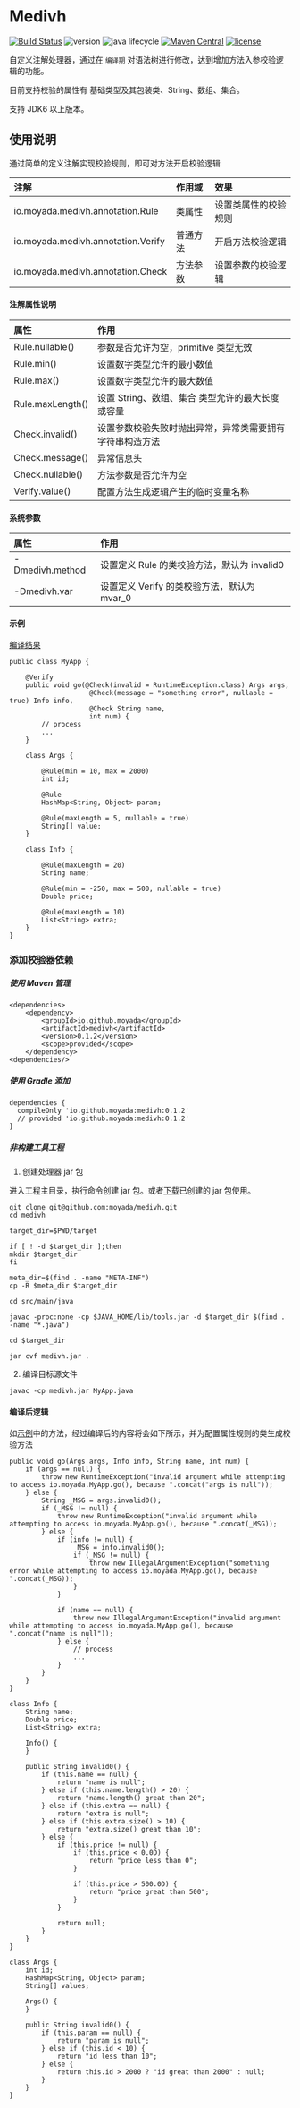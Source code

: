 # Medivh

[![Build Status](https://travis-ci.org/moyada/medivh.svg?branch=master)](https://travis-ci.org/moyada/medivh)
![version](https://img.shields.io/badge/java-%3E%3D6-red.svg)
![java lifecycle](https://img.shields.io/badge/java%20lifecycle-compile-lightgrey.svg)
[![Maven Central](https://img.shields.io/badge/maven%20central-0.1.2-brightgreen.svg)](https://search.maven.org/search?q=g:%22io.github.moyada%22%20AND%20a:%22medivh%22)
[![license](https://img.shields.io/hexpm/l/plug.svg)](https://github.com/moyada/medivh/blob/master/LICENSE)
 
自定义注解处理器，通过在 `编译期` 对语法树进行修改，达到增加方法入参校验逻辑的功能。

目前支持校验的属性有 基础类型及其包装类、String、数组、集合。

支持 JDK6 以上版本。

## 使用说明

通过简单的定义注解实现校验规则，即可对方法开启校验逻辑

| 注解 | 作用域 | 效果 |
| :---- | :----- | :---- |
| io.moyada.medivh.annotation.Rule | 类属性 | 设置类属性的校验规则 |
| io.moyada.medivh.annotation.Verify | 普通方法 | 开启方法校验逻辑 |
| io.moyada.medivh.annotation.Check | 方法参数 | 设置参数的校验逻辑 |

#### 注解属性说明

| 属性 | 作用 |
| :--- | :--- |
| Rule.nullable() | 参数是否允许为空，primitive 类型无效 |
| Rule.min() | 设置数字类型允许的最小数值 |
| Rule.max() | 设置数字类型允许的最大数值 |
| Rule.maxLength() | 设置 String、数组、集合 类型允许的最大长度或容量 |
| Check.invalid() | 设置参数校验失败时抛出异常，异常类需要拥有字符串构造方法 |
| Check.message() | 异常信息头 |
| Check.nullable() | 方法参数是否允许为空 |
| Verify.value() | 配置方法生成逻辑产生的临时变量名称 |


#### 系统参数

| 属性 | 作用 |
| :--- | :--- |
| -Dmedivh.method | 设置定义 Rule 的类校验方法，默认为 invalid0 |
| -Dmedivh.var | 设置定义 Verify 的类校验方法，默认为 mvar_0 |


#### 示例

[编译结果](#编译后逻辑)

```
public class MyApp {

    @Verify
    public void go(@Check(invalid = RuntimeException.class) Args args,
                    @Check(message = "something error", nullable = true) Info info,
                    @Check String name,
                    int num) {
        // process
        ...
    }

    class Args {

        @Rule(min = 10, max = 2000)
        int id;

        @Rule
        HashMap<String, Object> param;

        @Rule(maxLength = 5, nullable = true)
        String[] value;
    }

    class Info {

        @Rule(maxLength = 20)
        String name;

        @Rule(min = -250, max = 500, nullable = true)
        Double price;
        
        @Rule(maxLength = 10)
        List<String> extra;
    }
}
```

### 添加校验器依赖

##### 使用 Maven 管理

```
<dependencies>
    <dependency>
        <groupId>io.github.moyada</groupId>
        <artifactId>medivh</artifactId>
        <version>0.1.2</version>
        <scope>provided</scope>
    </dependency>
<dependencies/>
```

##### 使用 Gradle 添加

```
dependencies {
  compileOnly 'io.github.moyada:medivh:0.1.2'
  // provided 'io.github.moyada:medivh:0.1.2'
}
```

##### 非构建工具工程

1. 创建处理器 jar 包

进入工程主目录，执行命令创建 jar 包。或者[下载](https://github.com/moyada/medivh/releases)已创建的 jar 包使用。

```
git clone git@github.com:moyada/medivh.git
cd medivh

target_dir=$PWD/target

if [ ! -d $target_dir ];then
mkdir $target_dir
fi

meta_dir=$(find . -name "META-INF") 
cp -R $meta_dir $target_dir

cd src/main/java

javac -proc:none -cp $JAVA_HOME/lib/tools.jar -d $target_dir $(find . -name "*.java")

cd $target_dir

jar cvf medivh.jar .
```

2. 编译目标源文件

```
javac -cp medivh.jar MyApp.java
```

#### 编译后逻辑

如[示例](#示例)中的方法，经过编译后的内容将会如下所示，并为配置属性规则的类生成校验方法

```
public void go(Args args, Info info, String name, int num) {
    if (args == null) {
        throw new RuntimeException("invalid argument while attempting to access io.moyada.MyApp.go(), because ".concat("args is null"));
    } else {
        String _MSG = args.invalid0();
        if (_MSG != null) {
            throw new RuntimeException("invalid argument while attempting to access io.moyada.MyApp.go(), because ".concat(_MSG));
        } else {
            if (info != null) {
                _MSG = info.invalid0();
                if (_MSG != null) {
                    throw new IllegalArgumentException("something error while attempting to access io.moyada.MyApp.go(), because ".concat(_MSG));
                }
            }

            if (name == null) {
                throw new IllegalArgumentException("invalid argument while attempting to access io.moyada.MyApp.go(), because ".concat("name is null"));
            } else {
                // process
                ...
            }
        }
    }
}

class Info {
    String name;
    Double price;
    List<String> extra;

    Info() {
    }

    public String invalid0() {
        if (this.name == null) {
            return "name is null";
        } else if (this.name.length() > 20) {
            return "name.length() great than 20";
        } else if (this.extra == null) {
            return "extra is null";
        } else if (this.extra.size() > 10) {
            return "extra.size() great than 10";
        } else {
            if (this.price != null) {
                if (this.price < 0.0D) {
                    return "price less than 0";
                }

                if (this.price > 500.0D) {
                    return "price great than 500";
                }
            }

            return null;
        }
    }
}

class Args {
    int id;
    HashMap<String, Object> param;
    String[] values;

    Args() {
    }

    public String invalid0() {
        if (this.param == null) {
            return "param is null";
        } else if (this.id < 10) {
            return "id less than 10";
        } else {
            return this.id > 2000 ? "id great than 2000" : null;
        }
    }
}
``` 